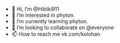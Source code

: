- 👋 Hi, I’m @Hibiki911
- 👀 I’m interested in phyton.
- 🌱 I’m currently learning phyton.
- 💞️ I’m looking to collaborate on @everyone
- 📫 How to reach me vk.com/kolohan

<!---
Hibiki911/Hibiki911 is a ✨ special ✨ repository because its `README.md` (this file) appears on your GitHub profile.
You can click the Preview link to take a look at your changes.
--->
